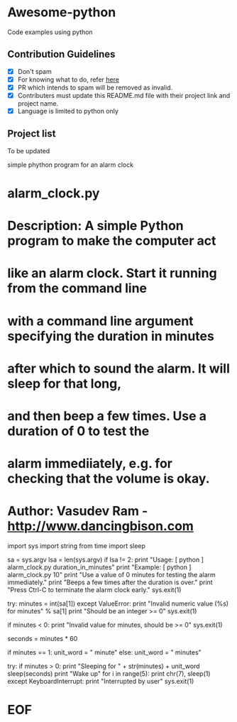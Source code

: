 # Awesome-python
Code examples using python

## Contribution Guidelines

- [x] Don't spam
- [x] For knowing what to do, refer <a href="https://github.com/codingclubcoet/Awesome-python/projects/1">here</a>
- [x] PR which intends to spam will be removed as invalid.
- [x] Contributers must update this README.md file with their project link and project name.
- [x] Language is limited to python only

## Project list

To be updated

simple phython program for an alarm clock
# alarm_clock.py

# Description: A simple Python program to make the computer act 
# like an alarm clock. Start it running from the command line 
# with a command line argument specifying the duration in minutes 
# after which to sound the alarm. It will sleep for that long, 
# and then beep a few times. Use a duration of 0 to test the 
# alarm immediiately, e.g. for checking that the volume is okay.

# Author: Vasudev Ram - http://www.dancingbison.com

import sys
import string
from time import sleep

sa = sys.argv
lsa = len(sys.argv)
if lsa != 2:
    print "Usage: [ python ] alarm_clock.py duration_in_minutes"
    print "Example: [ python ] alarm_clock.py 10"
    print "Use a value of 0 minutes for testing the alarm immediately."
    print "Beeps a few times after the duration is over."
    print "Press Ctrl-C to terminate the alarm clock early."
    sys.exit(1)

try:
    minutes = int(sa[1])
except ValueError:
    print "Invalid numeric value (%s) for minutes" % sa[1]
    print "Should be an integer >= 0"
    sys.exit(1)

if minutes < 0:
    print "Invalid value for minutes, should be >= 0"
    sys.exit(1)

seconds = minutes * 60

if minutes == 1:
    unit_word = " minute"
else:
    unit_word = " minutes"

try:
    if minutes > 0:
        print "Sleeping for " + str(minutes) + unit_word
        sleep(seconds)
    print "Wake up"
    for i in range(5):
        print chr(7),
        sleep(1)
except KeyboardInterrupt:
    print "Interrupted by user"
    sys.exit(1)

# EOF
